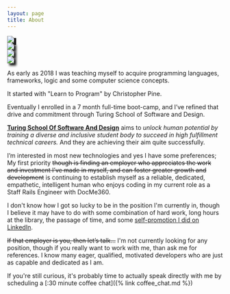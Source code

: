 ```yaml
---
layout: page
title: About
---
```


<div class="row m-3">
  <div class="col-sm-12 col-md-3 badges">
    <a href="https://www.github.com/marchandmd">
      <img src="https://img.shields.io/badge/github-profile-blue?style=for-the-badge&logo=appveyor" style="box-shadow: 5px 5px" />
    </a>
  </div>

  <div class="col-sm-12 col-md-3 badges">
    <a href="/Michael_Marchand_technical_resume.pdf">
      <img src="https://img.shields.io/badge/resume-pdf-green?style=for-the-badge&logo=appveyor" style='box-shadow: 5px 5px 5px' />
    </a>
  </div>

  <div class="col-sm-12 col-md-3 badges">
    <a href="https://www.linkedin.com/in/mmarchand1/">
      <img src="https://img.shields.io/badge/LinkedIn-profile-blue?style=for-the-badge&logo=appveyor" style='box-shadow: 5px 5px 5px' />
    </a>
  </div>

  <div class="col-sm-12 col-md-3 badges">
    <a href="https://stackoverflow.com/users/8659405/j-r-bob-dobbs?tab=profile">
      <img src="https://img.shields.io/badge/stackOverflow-profile-orange?style=for-the-badge&logo=appveyor" style='box-shadow: 5px 5px 5px' />
    </a>
  </div>
</div>

As early as 2018 I was teaching myself to acquire programming languages, frameworks, logic and some computer science concepts.

It started with "Learn to Program" by Christopher Pine.

Eventually I enrolled in a 7 month full-time boot-camp, and I’ve refined that drive and commitment through Turing School of Software and Design.

[**Turing School Of Software And Design**](https://www.turing.edu) aims to _unlock human potential by training a diverse and inclusive student body to succeed in high fulfillment technical careers._ And they are achieving their aim quite successfully.

I’m interested in most new technologies and yes I have some preferences; My first priority ~~though is finding an employer who appreciates the work and investment I’ve made in myself, and can foster greater growth and development~~ is continuing to establish myself as a reliable, dedicated, empathetic, intelligent human who enjoys coding in my current role as a Staff Rails Engineer with DocMe360.

I don't know how I got so lucky to be in the position I'm currently in, though I believe it may have to do with some combination of hard work, long hours at the library, the passage of time, and some [self-promotion I did on LinkedIn](https://www.linkedin.com/posts/mmarchand1_marchandmd-overview-activity-7083460492794494976-mKfx?utm_source=share&utm_medium=member_desktop).

~~If that employer is you, then let’s talk…~~ I'm not currently looking for any position, though if you really want to work with me, than ask me for references. I know many eager, qualified, motivated developers who are just as capable and dedicated as I am.

If you're still curious, it's probably time to actually speak directly with me by scheduling a [:30 minute coffee chat]({% link coffee_chat.md %})